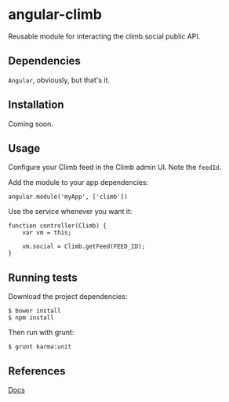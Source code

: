 # angular-climb

Reusable module for interacting the climb.social public API.

## Dependencies

`Angular`, obviously, but that's it.

## Installation

Coming soon.

## Usage

Configure your Climb feed in the Climb admin UI. Note the `feedId`.

Add the module to your app dependencies:

    angular.module('myApp', ['climb'])
    
Use the service whenever you want it:

    function controller(Climb) {
        var vm = this;
        
        vm.social = Climb.getFeed(FEED_ID);
    }
    

## Running tests

Download the project dependencies:

    $ bower install
    $ npm install
   
Then run with grunt:

    $ grunt karma:unit

## References

[Docs](http://docs.climb.social/)